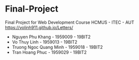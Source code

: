 # Final-Project
 Final Project for Web Development Course HCMUS - ITEC - AUT
 https://volinh911.github.io/Letters/
 - Nguyen Phu Khang - 1959009 - 19BIT2
 - Vo Thuy Linh - 1959013 - 19BIT2
 - Truong Ngoc Quang Minh - 1959018 - 19BIT2
 - Tran Hoang Phuc - 1959029 - 19BIT2
